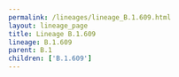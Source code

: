 ```yaml
---
permalink: /lineages/lineage_B.1.609.html
layout: lineage_page
title: Lineage B.1.609
lineage: B.1.609
parent: B.1
children: ['B.1.609']
---
```

